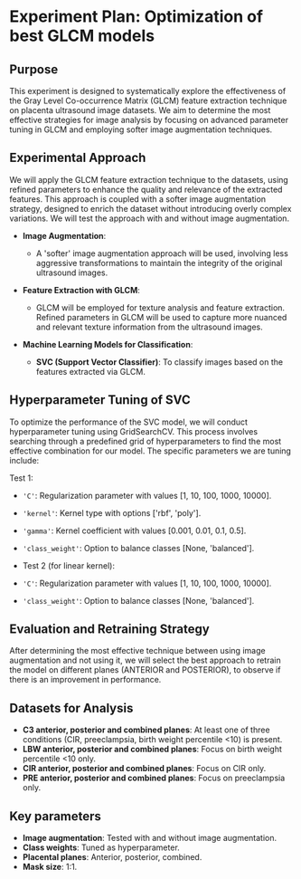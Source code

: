 # **Experiment Plan: Optimization of best GLCM models**

## **Purpose**
This experiment is designed to systematically explore the effectiveness of the Gray Level Co-occurrence Matrix (GLCM) feature extraction technique on placenta ultrasound image datasets. We aim to determine the most effective strategies for image analysis by focusing on advanced parameter tuning in GLCM and employing softer image augmentation techniques.

## **Experimental Approach**
We will apply the GLCM feature extraction technique to the datasets, using refined parameters to enhance the quality and relevance of the extracted features. This approach is coupled with a softer image augmentation strategy, designed to enrich the dataset without introducing overly complex variations. We will test the approach with and without image augmentation.

- **Image Augmentation**:
  - A 'softer' image augmentation approach will be used, involving less aggressive transformations to maintain the integrity of the original ultrasound images.

- **Feature Extraction with GLCM**:
  - GLCM will be employed for texture analysis and feature extraction. Refined parameters in GLCM will be used to capture more nuanced and relevant texture information from the ultrasound images.

- **Machine Learning Models for Classification**:
  - **SVC (Support Vector Classifier)**: To classify images based on the features extracted via GLCM.

## **Hyperparameter Tuning of SVC**
To optimize the performance of the SVC model, we will conduct hyperparameter tuning using GridSearchCV. This process involves searching through a predefined grid of hyperparameters to find the most effective combination for our model. The specific parameters we are tuning include:

Test 1:
- `'C'`: Regularization parameter with values [1, 10, 100, 1000, 10000].
- `'kernel'`: Kernel type with options ['rbf', 'poly'].
- `'gamma'`: Kernel coefficient with values [0.001, 0.01, 0.1, 0.5].
- `'class_weight'`: Option to balance classes [None, 'balanced'].

- Test 2 (for linear kernel):
- `'C'`: Regularization parameter with values [1, 10, 100, 1000, 10000].
- `'class_weight'`: Option to balance classes [None, 'balanced'].

## **Evaluation and Retraining Strategy**
After determining the most effective technique between using image augmentation and not using it, we will select the best approach to retrain the model on different planes (ANTERIOR and POSTERIOR), to observe if there is an improvement in performance.

## **Datasets for Analysis**
- **C3 anterior, posterior and combined planes**: At least one of three conditions (CIR, preeclampsia, birth weight percentile <10) is present.
- **LBW anterior, posterior and combined planes**: Focus on birth weight percentile <10 only.
- **CIR anterior, posterior and combined planes**: Focus on CIR only.
- **PRE anterior, posterior and combined planes**: Focus on preeclampsia only.

## **Key parameters**
- **Image augmentation**: Tested with and without image augmentation.
- **Class weights**: Tuned as hyperparameter.
- **Placental planes**: Anterior, posterior, combined.
- **Mask size**: 1:1.

